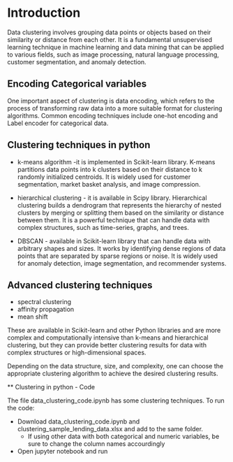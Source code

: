 # Introduction

Data clustering involves grouping data points or objects based on their similarity or distance from each other. 
It is a fundamental unsupervised learning technique in machine learning and data mining that can be applied to various fields, such as image processing,
natural language processing, customer segmentation, and anomaly detection.

## Encoding Categorical variables

One important aspect of clustering is data encoding, which refers to the process of transforming raw data into a more suitable format for clustering algorithms.
Common encoding techniques include one-hot encoding and  Label encoder for categorical data.

## Clustering techniques in python

* k-means algorithm -it is implemented in Scikit-learn library. K-means partitions data points into k clusters based on their distance to k randomly initialized centroids. 
It is widely used for customer segmentation, market basket analysis, and image compression.

* hierarchical clustering - it is available in Scipy library. Hierarchical clustering builds a dendrogram that represents the hierarchy of nested clusters 
by merging or splitting them based on the similarity or distance between them. It is a powerful technique that can handle data with complex structures,
such as time-series, graphs, and trees.

* DBSCAN - available in Scikit-learn library that can handle data with arbitrary shapes and sizes. It works by identifying dense regions of data points that are 
separated by sparse regions or noise. It is widely used for anomaly detection, image segmentation, and recommender systems.

## Advanced clustering techniques

* spectral clustering
* affinity propagation 
* mean shift

These are available in Scikit-learn and other Python libraries and  are more complex and computationally intensive than k-means and hierarchical clustering,
but they can provide better clustering results for data with complex structures or high-dimensional spaces.

Depending on the data structure, size, and complexity, one can choose the appropriate clustering algorithm to achieve the desired clustering results.

** Clustering in python - Code

The file data_clustering_code.ipynb has some clustering techniques. To run the code:
* Download  data_clustering_code.ipynb and clustering_sample_lending_data.xlsx and add to the same folder.
  *  If using other data with both categorical and numeric variables, be sure to change the column names accourdingly
* Open jupyter notebook and run



